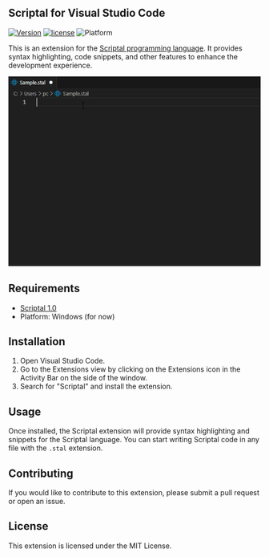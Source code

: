 ## Scriptal for Visual Studio Code

[![Version](https://img.shields.io/visual-studio-marketplace/v/martinamaro.scriptal)](https://marketplace.visualstudio.com/items?itemName=MartinAmaro.scriptal)
[![license](https://img.shields.io/github/license/martin-amaro/vscode-scriptal)](LICENSE)
![Platform](https://img.shields.io/badge/platform-windows-blue)



This is an extension for the [Scriptal programming language](https://github.com/martin-amaro/Scriptal). It provides syntax highlighting, code snippets, and other features to enhance the development experience.


![Scriptal extension overview](https://raw.githubusercontent.com/martin-amaro/vscode-scriptal/main/images/overview.gif)

## Requirements
- [Scriptal 1.0](https://www.github.com/martin-amaro/Scriptal/releases/latest)
- Platform: Windows (for now)

## Installation

1. Open Visual Studio Code.
2. Go to the Extensions view by clicking on the Extensions icon in the Activity Bar on the side of the window.
3. Search for "Scriptal" and install the extension.

## Usage

Once installed, the Scriptal extension will provide syntax highlighting and snippets for the Scriptal language. You can start writing Scriptal code in any file with the `.stal` extension.

## Contributing

If you would like to contribute to this extension, please submit a pull request or open an issue.

## License

This extension is licensed under the MIT License.
